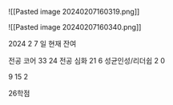 ![[Pasted image 20240207160319.png]]

![[Pasted image 20240207160340.png]]

2024 2 7 일 현재 잔여 

전공 코어  33 24
전공 심화 21 6
성균인성/리더쉽 2 0

9
15
2

26학점 

